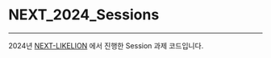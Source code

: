 # NEXT_2024_Sessions
-------

2024년 [NEXT-LIKELION](https://github.com/NEXT-LIKELION) 에서 진행한 Session 과제 코드입니다. 


